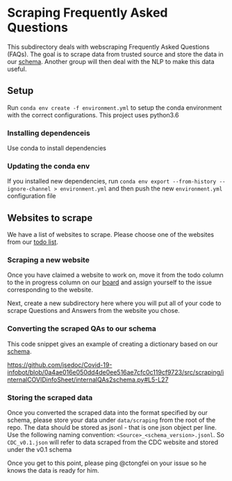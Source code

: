 # Scraping Frequently Asked Questions

This subdirectory deals with webscraping Frequently Asked Questions (FAQs). The goal is to scrape data from trusted source and store the data in our [schema](https://github.com/jsedoc/Covid-19-infobot/wiki/Schema-v0.1). Another group will then deal with the NLP to make this data useful.

## Setup

Run `conda env create -f environment.yml` to setup the conda environment with the correct configurations.
This project uses python3.6

### Installing dependenceis

Use conda to install dependencies

### Updating the conda env

If you installed new dependencies, run `conda env export --from-history --ignore-channel > environment.yml`
and then push the new `environment.yml` configuration file


## Websites to scrape

We have a list of websites to scrape. Please choose one of the websites from our [todo list](https://github.com/jsedoc/Covid-19-infobot/projects/3).

### Scraping a new website
Once you have claimed a website to work on, move it from the todo column to the in progress column on our [board](https://github.com/jsedoc/Covid-19-infobot/projects/3) and assign yourself to the issue corresponding to the website.

Next, create a new subdirectory here where you will put all of your code to scrape Questions and Answers from the website you chose.

### Converting the scraped QAs to our schema
This code snippet gives an example of creating a dictionary based on our [schema](https://github.com/jsedoc/Covid-19-infobot/wiki/Schema-v0.1).

https://github.com/jsedoc/Covid-19-infobot/blob/0a4ae016e050dd4de0ee516ae7cfc0c119cf9723/src/scraping/internalCOVIDinfoSheet/internalQAs2schema.py#L5-L27

### Storing the scraped data
Once you converted the scraped data into the format specified by our schema, please store your data under `data/scraping` from the root of the repo. The data should be stored as jsonl - that is one json object per line. 
Use the following naming convention: `<Source>_<schema_version>.jsonl`. So `CDC_v0.1.json` will refer to data scraped from the CDC website and stored under the v0.1 schema

Once you get to this point, please ping @ctongfei on your issue so he knows the data is ready for him.

